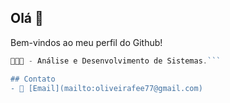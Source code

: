 ## Olá 👋
Bem-vindos ao meu perfil do Github!

```javascript
👨🏻‍💻 - Análise e Desenvolvimento de Sistemas.```

## Contato
- 📧 [Email](mailto:oliveirafee77@gmail.com)
